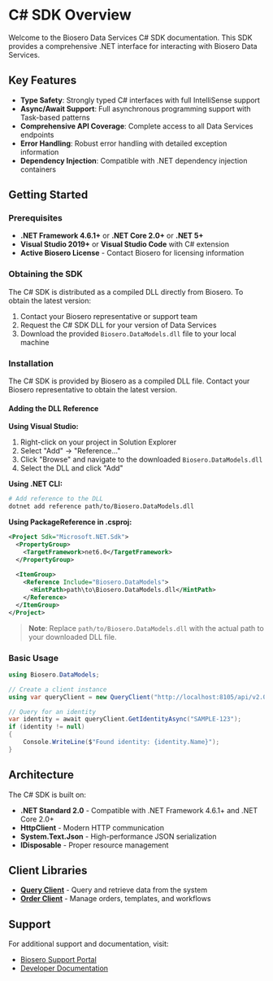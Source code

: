 # C# SDK Overview

Welcome to the Biosero Data Services C# SDK documentation. This SDK provides a comprehensive .NET interface for interacting with Biosero Data Services.

## Key Features

- **Type Safety**: Strongly typed C# interfaces with full IntelliSense support
- **Async/Await Support**: Full asynchronous programming support with Task-based patterns
- **Comprehensive API Coverage**: Complete access to all Data Services endpoints
- **Error Handling**: Robust error handling with detailed exception information
- **Dependency Injection**: Compatible with .NET dependency injection containers

## Getting Started

### Prerequisites

- **.NET Framework 4.6.1+** or **.NET Core 2.0+** or **.NET 5+**
- **Visual Studio 2019+** or **Visual Studio Code** with C# extension
- **Active Biosero License** - Contact Biosero for licensing information

### Obtaining the SDK

The C# SDK is distributed as a compiled DLL directly from Biosero. To obtain the latest version:

1. Contact your Biosero representative or support team
2. Request the C# SDK DLL for your version of Data Services
3. Download the provided `Biosero.DataModels.dll` file to your local machine

### Installation

The C# SDK is provided by Biosero as a compiled DLL file. Contact your Biosero representative to obtain the latest version.

#### Adding the DLL Reference

**Using Visual Studio:**
1. Right-click on your project in Solution Explorer
2. Select "Add" → "Reference..."
3. Click "Browse" and navigate to the downloaded `Biosero.DataModels.dll`
4. Select the DLL and click "Add"

**Using .NET CLI:**
```bash
# Add reference to the DLL
dotnet add reference path/to/Biosero.DataModels.dll
```

**Using PackageReference in .csproj:**
```xml
<Project Sdk="Microsoft.NET.Sdk">
  <PropertyGroup>
    <TargetFramework>net6.0</TargetFramework>
  </PropertyGroup>
  
  <ItemGroup>
    <Reference Include="Biosero.DataModels">
      <HintPath>path\to\Biosero.DataModels.dll</HintPath>
    </Reference>
  </ItemGroup>
</Project>
```

> **Note**: Replace `path/to/Biosero.DataModels.dll` with the actual path to your downloaded DLL file.

### Basic Usage

```csharp
using Biosero.DataModels;

// Create a client instance
using var queryClient = new QueryClient("http://localhost:8105/api/v2.0/");

// Query for an identity
var identity = await queryClient.GetIdentityAsync("SAMPLE-123");
if (identity != null)
{
    Console.WriteLine($"Found identity: {identity.Name}");
}
```

## Architecture

The C# SDK is built on:
- **.NET Standard 2.0** - Compatible with .NET Framework 4.6.1+ and .NET Core 2.0+
- **HttpClient** - Modern HTTP communication
- **System.Text.Json** - High-performance JSON serialization
- **IDisposable** - Proper resource management

## Client Libraries

- **[Query Client](./CSharp%20Query%20Client)** - Query and retrieve data from the system
- **[Order Client](./CSharp%20Order%20Client)** - Manage orders, templates, and workflows

## Support

For additional support and documentation, visit:
- [Biosero Support Portal](https://support.biosero.com)
- [Developer Documentation](https://docs.biosero.com)
